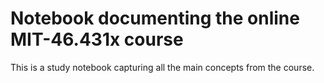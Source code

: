 # Notebook documenting the online MIT-46.431x course

This is a study notebook capturing all the main concepts from the course.

